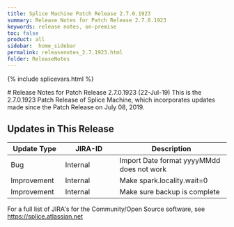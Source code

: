 ```yaml
---
title: Splice Machine Patch Release 2.7.0.1923
summary: Release Notes for Patch Release 2.7.0.1923
keywords: release notes, on-premise
toc: false
product: all
sidebar:  home_sidebar
permalink: releasenotes_2.7.1923.html
folder: ReleaseNotes
---
```

{% include splicevars.html %}
<section>
<div class="TopicContent" data-swiftype-index="true" markdown="1">
# Release Notes for Patch Release 2.7.0.1923 (22-Jul-19)
This is the 2.7.0.1923 Patch Release of Splice Machine, which incorporates updates made since the Patch Release on July 08, 2019.

## Updates in This Release
<table>
    <col width="125px" />
    <col width="125px" />
    <col />
    <thead>
        <tr>
            <th>Update Type</th>
            <th>JIRA-ID</th>
            <th>Description</th>
        </tr>
    </thead>
    <tbody>
        <tr>
            <td>Bug</td>
            <td>Internal</td>
            <td>Import Date format yyyyMMdd does not work</td>
        </tr>
        <tr>
            <td>Improvement</td>
            <td>Internal</td>
            <td>Make spark.locality.wait=0</td>
        </tr>
        <tr>
            <td>Improvement</td>
            <td>Internal</td>
            <td>Make sure backup is complete</td>
        </tr>
    </tbody>
</table>

For a full list of JIRA's for the Community/Open Source software, see <https://splice.atlassian.net>

</div>
</section>
